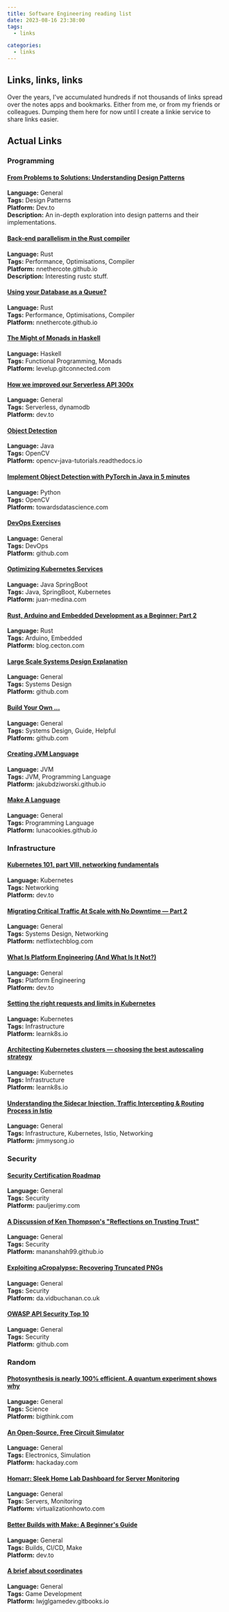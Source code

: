 ```yaml
---
title: Software Engineering reading list
date: 2023-08-16 23:38:00
tags:
  - links

categories:
  - links
---
```


## Links, links, links

Over the years, I've accumulated hundreds if not thousands of links spread over the notes apps and bookmarks.
Either from me, or from my friends or colleagues.
Dumping them here for now until I create a linkie service to share links easier.

## Actual Links

### Programming

<div class="link-card">
    <h4><a href="https://dev.to/documatic/from-problems-to-solutions-understanding-design-patterns-3b7i" target="_blank" rel="noopener noreferrer">From Problems to Solutions: Understanding Design Patterns</a></h4>
    <div class="link-info">
        <div class="platform-language">
            <div class="language"><strong>Language:</strong> General</div>
            <div class="language"><strong>Tags:</strong> Design Patterns</div>
            <div class="platform"><strong>Platform:</strong> Dev.to</div>
        </div>
        <div class="description"><strong>Description:</strong> An in-depth exploration into design patterns and their implementations.</div>
    </div>
</div>

<div class="link-card">
    <h4><a href="https://nnethercote.github.io/2023/07/11/back-end-parallelism-in-the-rust-compiler.html" target="_blank" rel="noopener noreferrer">Back-end parallelism in the Rust compiler</a></h4>
    <div class="link-info">
        <div class="platform-language">
            <div class="language"><strong>Language:</strong> Rust</div>
            <div class="language"><strong>Tags:</strong> Performance, Optimisations, Compiler</div>
            <div class="platform"><strong>Platform:</strong> nnethercote.github.io</div>
        </div>
        <div class="description"><strong>Description:</strong> Interesting rustc stuff.</div>
    </div>
</div>

<div class="link-card">
    <h4><a href="https://codeopinion.com/using-your-database-as-a-queue/" target="_blank" rel="noopener noreferrer">Using your Database as a Queue?</a></h4>
    <div class="link-info">
        <div class="platform-language">
            <div class="language"><strong>Language:</strong> Rust</div>
            <div class="language"><strong>Tags:</strong> Performance, Optimisations, Compiler</div>
            <div class="platform"><strong>Platform:</strong> nnethercote.github.io</div>
        </div>
    </div>
</div>

<div class="link-card">
    <h4><a href="https://levelup.gitconnected.com/the-might-of-monads-in-haskell-18b450a0248c" target="_blank" rel="noopener noreferrer">The Might of Monads in Haskell</a></h4>
    <div class="link-info">
        <div class="platform-language">
            <div class="language"><strong>Language:</strong> Haskell</div>
            <div class="language"><strong>Tags:</strong> Functional Programming, Monads</div>
            <div class="platform"><strong>Platform:</strong> levelup.gitconnected.com</div>
        </div>
    </div>
</div>

<div class="link-card">
    <h4><a href="https://dev.to/epilot/how-we-improved-our-serverless-api-300x-3o27" target="_blank" rel="noopener noreferrer">How we improved our Serverless API 300x</a></h4>
    <div class="link-info">
        <div class="platform-language">
            <div class="language"><strong>Language:</strong> General</div>
            <div class="language"><strong>Tags:</strong> Serverless, dynamodb</div>
            <div class="platform"><strong>Platform:</strong> dev.to</div>
        </div>
    </div>
</div>

<div class="link-card">
    <h4><a href="https://opencv-java-tutorials.readthedocs.io/en/latest/08-object-detection.html" target="_blank" rel="noopener noreferrer">Object Detection</a></h4>
    <div class="link-info">
        <div class="platform-language">
            <div class="language"><strong>Language:</strong> Java</div>
            <div class="language"><strong>Tags:</strong> OpenCV</div>
            <div class="platform"><strong>Platform:</strong> opencv-java-tutorials.readthedocs.io</div>
        </div>
    </div>
</div>

<div class="link-card">
    <h4><a href="https://towardsdatascience.com/implement-object-detection-with-pytorch-in-java-in-5-minutes-c3ba5769e7aa?gi=84aa32b7d290" target="_blank" rel="noopener noreferrer">Implement Object Detection with PyTorch in Java in 5 minutes</a></h4>
    <div class="link-info">
        <div class="platform-language">
            <div class="language"><strong>Language:</strong> Python</div>
            <div class="language"><strong>Tags:</strong> OpenCV</div>
            <div class="platform"><strong>Platform:</strong> towardsdatascience.com</div>
        </div>
    </div>
</div>

<div class="link-card">
    <h4><a href="https://github.com/bregman-arie/devops-exercises" target="_blank" rel="noopener noreferrer">DevOps Exercises</a></h4>
    <div class="link-info">
        <div class="platform-language">
            <div class="language"><strong>Language:</strong> General</div>
            <div class="language"><strong>Tags:</strong> DevOps</div>
            <div class="platform"><strong>Platform:</strong> github.com</div>
        </div>
    </div>
</div>

<div class="link-card">
    <h4><a href="https://juan-medina.com/2020/01/22/optimizing-k8s-sv-02/" target="_blank" rel="noopener noreferrer">Optimizing Kubernetes Services</a></h4>
    <div class="link-info">
        <div class="platform-language">
            <div class="language"><strong>Language:</strong> Java SpringBoot</div>
            <div class="language"><strong>Tags:</strong> Java, SpringBoot, Kubernetes</div>
            <div class="platform"><strong>Platform:</strong> juan-medina.com</div>
        </div>
    </div>
</div>

<div class="link-card">
    <h4><a href="https://blog.cecton.com/posts/rust-and-arduino-part2/" target="_blank" rel="noopener noreferrer">Rust, Arduino and Embedded Development as a Beginner: Part 2</a></h4>
    <div class="link-info">
        <div class="platform-language">
            <div class="language"><strong>Language:</strong> Rust</div>
            <div class="language"><strong>Tags:</strong> Arduino, Embedded</div>
            <div class="platform"><strong>Platform:</strong> blog.cecton.com</div>
        </div>
    </div>
</div>

<div class="link-card">
    <h4><a href="https://github.com/takku4u/Large-Scale-Systems-Design-Explanation" target="_blank" rel="noopener noreferrer">Large Scale Systems Design Explanation</a></h4>
    <div class="link-info">
        <div class="platform-language">
            <div class="language"><strong>Language:</strong> General</div>
            <div class="language"><strong>Tags:</strong> Systems Design</div>
            <div class="platform"><strong>Platform:</strong> github.com</div>
        </div>
    </div>
</div>

<div class="link-card">
    <h4><a href="https://github.com/codecrafters-io/build-your-own-x" target="_blank" rel="noopener noreferrer">Build Your Own ...</a></h4>
    <div class="link-info">
        <div class="platform-language">
            <div class="language"><strong>Language:</strong> General</div>
            <div class="language"><strong>Tags:</strong> Systems Design, Guide, Helpful</div>
            <div class="platform"><strong>Platform:</strong> github.com</div>
        </div>
    </div>
</div>

<div class="link-card">
    <h4><a href="http://jakubdziworski.github.io/categories.html#Enkel-ref" target="_blank" rel="noopener noreferrer">Creating JVM Language</a></h4>
    <div class="link-info">
        <div class="platform-language">
            <div class="language"><strong>Language:</strong> JVM</div>
            <div class="language"><strong>Tags:</strong> JVM, Programming Language</div>
            <div class="platform"><strong>Platform:</strong> jakubdziworski.github.io</div>
        </div>
    </div>
</div>

<div class="link-card">
    <h4><a href="https://lunacookies.github.io/lang/" target="_blank" rel="noopener noreferrer">Make A Language</a></h4>
    <div class="link-info">
        <div class="platform-language">
            <div class="language"><strong>Language:</strong> General</div>
            <div class="language"><strong>Tags:</strong> Programming Language</div>
            <div class="platform"><strong>Platform:</strong> lunacookies.github.io</div>
        </div>
    </div>
</div>

### Infrastructure

<div class="link-card">
    <h4><a href="https://dev.to/leandronsp/kubernetes-101-part-viii-networking-fundamentals-mo7" target="_blank" rel="noopener noreferrer">Kubernetes 101, part VIII, networking fundamentals</a></h4>
    <div class="link-info">
        <div class="platform-language">
            <div class="language"><strong>Language:</strong> Kubernetes</div>
            <div class="language"><strong>Tags:</strong> Networking</div>
            <div class="platform"><strong>Platform:</strong> dev.to</div>
        </div>
    </div>
</div>

<div class="link-card">
    <h4><a href="https://netflixtechblog.medium.com/migrating-critical-traffic-at-scale-with-no-downtime-part-2-4b1c8c7155c1" target="_blank" rel="noopener noreferrer">Migrating Critical Traffic At Scale with No Downtime — Part 2</a></h4>
    <div class="link-info">
        <div class="platform-language">
            <div class="language"><strong>Language:</strong> General</div>
            <div class="language"><strong>Tags:</strong> Systems Design, Networking</div>
            <div class="platform"><strong>Platform:</strong> netflixtechblog.com</div>
        </div>
    </div>
</div>

<div class="link-card">
    <h4><a href="https://dev.to/thenjdevopsguy/what-is-platform-engineering-and-what-is-it-not-2jb8" target="_blank" rel="noopener noreferrer">What Is Platform Engineering (And What Is It Not?)</a></h4>
    <div class="link-info">
        <div class="platform-language">
            <div class="language"><strong>Language:</strong> General</div>
            <div class="language"><strong>Tags:</strong> Platform Engineering</div>
            <div class="platform"><strong>Platform:</strong> dev.to</div>
        </div>
    </div>
</div>

<div class="link-card">
    <h4><a href="https://learnk8s.io/setting-cpu-memory-limits-requests" target="_blank" rel="noopener noreferrer">Setting the right requests and limits in Kubernetes</a></h4>
    <div class="link-info">
        <div class="platform-language">
            <div class="language"><strong>Language:</strong> Kubernetes</div>
            <div class="language"><strong>Tags:</strong> Infrastructure</div>
            <div class="platform"><strong>Platform:</strong> learnk8s.io</div>
        </div>
    </div>
</div>

<div class="link-card">
    <h4><a href="https://learnk8s.io/kubernetes-autoscaling-strategies" target="_blank" rel="noopener noreferrer">Architecting Kubernetes clusters — choosing the best autoscaling strategy</a></h4>
    <div class="link-info">
        <div class="platform-language">
            <div class="language"><strong>Language:</strong> Kubernetes</div>
            <div class="language"><strong>Tags:</strong> Infrastructure</div>
            <div class="platform"><strong>Platform:</strong> learnk8s.io</div>
        </div>
    </div>
</div>

<div class="link-card">
    <h4><a href="https://jimmysong.io/en/blog/sidecar-injection-iptables-and-traffic-routing/" target="_blank" rel="noopener noreferrer">Understanding the Sidecar Injection, Traffic Intercepting & Routing Process in Istio</a></h4>
    <div class="link-info">
        <div class="platform-language">
            <div class="language"><strong>Language:</strong> General</div>
            <div class="language"><strong>Tags:</strong> Infrastructure, Kubernetes, Istio, Networking</div>
            <div class="platform"><strong>Platform:</strong> jimmysong.io</div>
        </div>
    </div>
</div>

### Security

<div class="link-card">
    <h4><a href="https://pauljerimy.com/security-certification-roadmap/" target="_blank" rel="noopener noreferrer">Security Certification Roadmap</a></h4>
    <div class="link-info">
        <div class="platform-language">
            <div class="language"><strong>Language:</strong> General</div>
            <div class="language"><strong>Tags:</strong> Security</div>
            <div class="platform"><strong>Platform:</strong> pauljerimy.com</div>
        </div>
    </div>
</div>

<div class="link-card">
    <h4><a href="https://mananshah99.github.io/blog/2020/07/01/trusting-trust/" target="_blank" rel="noopener noreferrer">A Discussion of Ken Thompson's "Reflections on Trusting Trust"</a></h4>
    <div class="link-info">
        <div class="platform-language">
            <div class="language"><strong>Language:</strong> General</div>
            <div class="language"><strong>Tags:</strong> Security</div>
            <div class="platform"><strong>Platform:</strong> mananshah99.github.io</div>
        </div>
    </div>
</div>

<div class="link-card">
    <h4><a href="https://www.da.vidbuchanan.co.uk/blog/exploiting-acropalypse.html" target="_blank" rel="noopener noreferrer">Exploiting aCropalypse: Recovering Truncated PNGs</a></h4>
    <div class="link-info">
        <div class="platform-language">
            <div class="language"><strong>Language:</strong> General</div>
            <div class="language"><strong>Tags:</strong> Security</div>
            <div class="platform"><strong>Platform:</strong> da.vidbuchanan.co.uk</div>
        </div>
    </div>
</div>

<div class="link-card">
    <h4><a href="https://github.com/OWASP/API-Security" target="_blank" rel="noopener noreferrer">OWASP API Security Top 10</a></h4>
    <div class="link-info">
        <div class="platform-language">
            <div class="language"><strong>Language:</strong> General</div>
            <div class="language"><strong>Tags:</strong> Security</div>
            <div class="platform"><strong>Platform:</strong> github.com</div>
        </div>
    </div>
</div>

### Random

<div class="link-card">
    <h4><a href="https://bigthink.com/starts-with-a-bang/photosynthesis-100-efficient-quantum-physics/" target="_blank" rel="noopener noreferrer">Photosynthesis is nearly 100% efficient. A quantum experiment shows why</a></h4>
    <div class="link-info">
        <div class="platform-language">
            <div class="language"><strong>Language:</strong> General</div>
            <div class="language"><strong>Tags:</strong> Science</div>
            <div class="platform"><strong>Platform:</strong> bigthink.com</div>
        </div>
    </div>
</div>

<div class="link-card">
    <h4><a href="https://hackaday.com/2023/07/30/an-open-source-free-circuit-simulator/" target="_blank" rel="noopener noreferrer">An Open-Source, Free Circuit Simulator</a></h4>
    <div class="link-info">
        <div class="platform-language">
            <div class="language"><strong>Language:</strong> General</div>
            <div class="language"><strong>Tags:</strong> Electronics, Simulation</div>
            <div class="platform"><strong>Platform:</strong> hackaday.com</div>
        </div>
    </div>
</div>

<div class="link-card">
    <h4><a href="https://www.virtualizationhowto.com/2023/06/homarr-sleek-home-lab-dashboard-for-server-monitoring/" target="_blank" rel="noopener noreferrer">Homarr: Sleek Home Lab Dashboard for Server Monitoring</a></h4>
    <div class="link-info">
        <div class="platform-language">
            <div class="language"><strong>Language:</strong> General</div>
            <div class="language"><strong>Tags:</strong> Servers, Monitoring</div>
            <div class="platform"><strong>Platform:</strong> virtualizationhowto.com</div>
        </div>
    </div>
</div>

<div class="link-card">
    <h4><a href="https://dev.to/danielrbradley/better-builds-with-make-a-beginners-guide-1n0" target="_blank" rel="noopener noreferrer">Better Builds with Make: A Beginner's Guide</a></h4>
    <div class="link-info">
        <div class="platform-language">
            <div class="language"><strong>Language:</strong> General</div>
            <div class="language"><strong>Tags:</strong> Builds, CI/CD, Make</div>
            <div class="platform"><strong>Platform:</strong> dev.to</div>
        </div>
    </div>
</div>

<div class="link-card">
    <h4><a href="https://lwjglgamedev.gitbooks.io/3d-game-development-with-lwjgl/content/chapter03/chapter3.html" target="_blank" rel="noopener noreferrer">A brief about coordinates</a></h4>
    <div class="link-info">
        <div class="platform-language">
            <div class="language"><strong>Language:</strong> General</div>
            <div class="language"><strong>Tags:</strong> Game Development</div>
            <div class="platform"><strong>Platform:</strong> lwjglgamedev.gitbooks.io</div>
        </div>
    </div>
</div>
